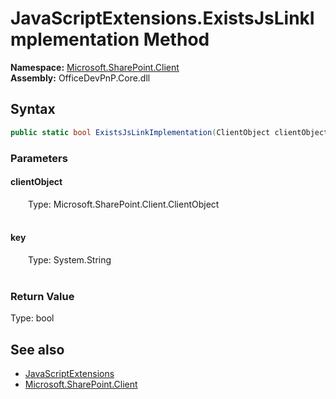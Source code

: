 # JavaScriptExtensions.ExistsJsLinkImplementation Method  
  

**Namespace:** [Microsoft.SharePoint.Client](Microsoft.SharePoint.Client.md)  
**Assembly:** OfficeDevPnP.Core.dll  
## Syntax
```C#
public static bool ExistsJsLinkImplementation(ClientObject clientObject, String key)
```
### Parameters
#### clientObject  
&emsp;&emsp;Type: Microsoft.SharePoint.Client.ClientObject  
&emsp;&emsp;  

  

#### key  
&emsp;&emsp;Type: System.String  
&emsp;&emsp;  

  

### Return Value
Type: bool  

## See also
- [JavaScriptExtensions](Microsoft.SharePoint.Client.JavaScriptExtensions.md) 
- [Microsoft.SharePoint.Client](Microsoft.SharePoint.Client.md) 
